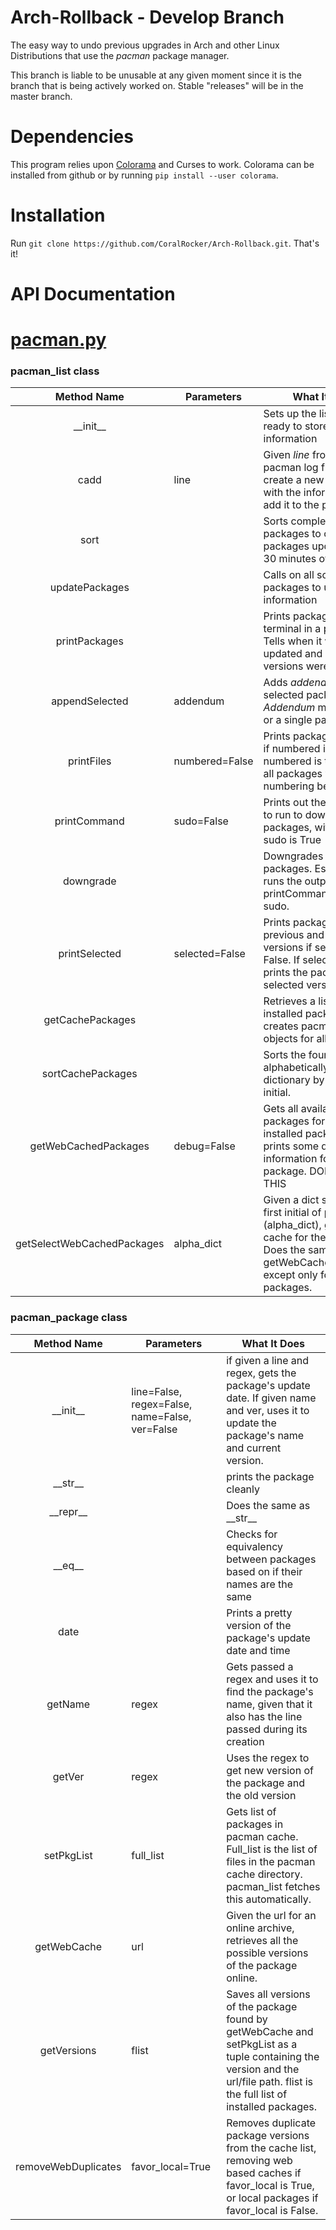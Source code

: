 # Arch-Rollback - Develop Branch
The easy way to undo previous upgrades in Arch and other Linux Distributions that use the _pacman_ package manager.

This branch is liable to be unusable at any given moment since it is the branch that is being actively worked on. Stable "releases" will be in the master branch. 

# Dependencies

This program relies upon [Colorama](https://github.com/tartley/colorama) and Curses to work. Colorama can be installed from github or by running `pip install --user colorama`.


# Installation
Run `git clone https://github.com/CoralRocker/Arch-Rollback.git`. That's it!

# API Documentation

# [pacman.py](pacman.py)

### pacman_list class
| Method Name | Parameters | What It Does |
|:---:|---|---|
| \_\_init__ |  | Sets up the list to be ready to store package information |
| cadd | line | Given _line_ from the pacman log file, will create a new package with the information and add it to the package list
| sort |  | Sorts complete list of packages to contain only packages updated within 30 minutes of each other
| updatePackages|  | Calls on all sorted packages to update their information
| printPackages |  | Prints packages to terminal in a pretty way. Tells when it was last updated and what versions were affected.
| appendSelected | addendum | Adds _addendum_ to list of selected packages. _Addendum_ may be a list or a single package 
| printFiles | numbered=False | Prints packages normally if numbered is false. If numbered is true, prints all packages with numbering before them.
| printCommand | sudo=False | Prints out the command to run to downgrade packages, with sudo if sudo is True
| downgrade |  | Downgrades all selected packages. Essentially runs the output of printCommand. Uses sudo.
| printSelected | selected=False | Prints packages and their previous and new versions if selected is False. If selected is True, prints the packages' selected versions.
| getCachePackages |  | Retrieves a list of all installed packages and creates pacman_package objects for all of them.
| sortCachePackages |  | Sorts the found packages alphabetically in a dictionary by their first initial.
| getWebCachedPackages | debug=False | Gets all available web packages for each installed package. Debug prints some debugging information for each package. DON'T USE THIS
| getSelectWebCachedPackages | alpha_dict | Given a dict sorted by the first initial of packages (alpha_dict), gets web cache for the packages. Does the same thing as getWebCachedPackages, except only for selected packages.

### pacman_package class
| Method Name | Parameters | What It Does |
|:---:|---|---|
| \_\_init__ | line=False, regex=False, name=False, ver=False | if given a line and regex, gets the package's update date. If given name and ver, uses it to update the package's name and current version. 
| \_\_str__ |  | prints the package cleanly
| \_\_repr__ |  | Does the same as \_\_str__
| \_\_eq__ |  | Checks for equivalency between packages based on if their names are the same
| date |  | Prints a pretty version of the package's update date and time
| getName | regex | Gets passed a regex and uses it to find the package's name, given that it also has the line passed during its creation
| getVer | regex | Uses the regex to get new version of the package and the old version
| setPkgList | full_list | Gets list of packages in pacman cache. Full_list is the list of files in the pacman cache directory. pacman_list fetches this automatically.
| getWebCache | url | Given the url for an online archive, retrieves all the possible versions of the package online.
| getVersions | flist | Saves all versions of the package found by getWebCache and setPkgList as a tuple containing the version and the url/file path. flist is the full list of installed packages.
| removeWebDuplicates | favor_local=True | Removes duplicate package versions from the cache list, removing web based caches if favor_local is True, or local packages if favor_local is False.
